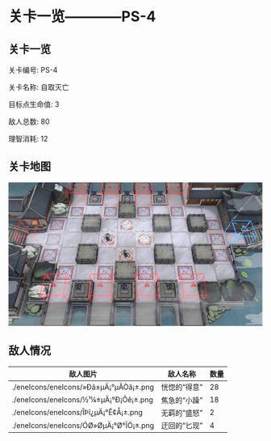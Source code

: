 # 关卡一览————PS-4


## 关卡一览

关卡编号: PS-4

关卡名称: 自取灭亡

目标点生命值: 3

敌人总数: 80

理智消耗: 12


## 关卡地图
![PS-4](./oprMap/PS-4.png)

## 敌人情况

| 敌人图片 | 敌人名称 | 数量  |
|---------|-----|-----|
| ./eneIcons/eneIcons/»Ðã±µÄ¡°µÃÒâ¡±.png| 恍惚的“得意”  |   28  |
| ./eneIcons/eneIcons/½¹¼±µÄ¡°Ð¡Ôê¡±.png| 焦急的“小躁”  |   18  |
| ./eneIcons/eneIcons/ÎÞî¿µÄ¡°Ê¢Å­¡±.png| 无羁的“盛怒”  |   2  |
| ./eneIcons/eneIcons/ÓØ»ØµÄ¡°Ø°ÏÖ¡±.png| 迂回的“匕现”  |   4  |
